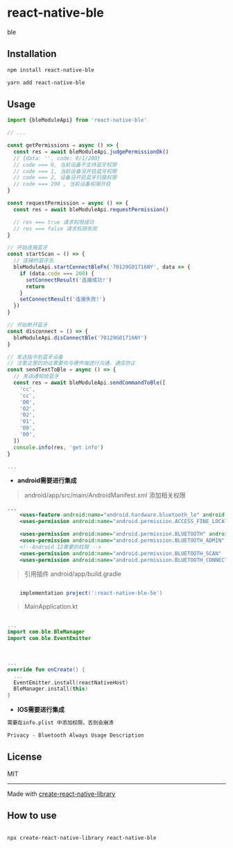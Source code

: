 # react-native-ble

ble

## Installation

```sh
npm install react-native-ble
```

```sh
yarn add react-native-ble
```

## Usage

```js
import {bleModuleApi} from 'react-native-ble'

// ...

const getPermissions = async () => {
  const res = await bleModuleApi.judgePermissionOk()
  // {data: '', code: 0/1/200}
  // code === 0, 当前设备不支持蓝牙权限
  // code === 1, 当前设备没开启蓝牙权限
  // code === 2, 设备没开启蓝牙扫描权限
  // code === 200 , 当前设备权限开启
}

const requestPermission = async () => {
  const res = await bleModuleApi.requestPermission()

  // res === true 请求权限成功
  // res === false 请求权限失败
}

// 开始连接蓝牙
const startScan = () => {
  // 连接的蓝牙名
  bleModuleApi.startConnectBleFn('70129G01716NY', data => {
    if (data.code === 200) {
      setConnectResult('连接成功!')
      return
    }
    setConnectResult('连接失败!')
  })
}

// 开始断开蓝牙
const disconnect = () => {
  bleModuleApi.disConnectBle('70129G01716NY')
}

// 发送指令到蓝牙设备
// 注意这里的协议需要你与硬件端进行沟通，通信协议
const sendTextToBle = async () => {
  // 发送通知给蓝牙
  const res = await bleModuleApi.sendCommandToBle([
    'cc',
    'cc',
    '00',
    '02',
    '02',
    '01',
    '00',
    '00',
  ])
  console.info(res, 'get info')
}

...

```

- **android需要进行集成**

> android/app/src/main/AndroidManifest.xml 添加相关权限

```AndroidManifest.xml
...
    <uses-feature android:name="android.hardware.bluetooth_le" android:required= "true" />
    <uses-permission android:name="android.permission.ACCESS_FINE_LOCATION" />

    <uses-permission android:name="android.permission.BLUETOOTH" android:maxSdkVersion="30" />
    <uses-permission android:name="android.permission.BLUETOOTH_ADMIN" android:maxSdkVersion="30" />
    <!--Android 12需要的权限 -->
    <uses-permission android:name="android.permission.BLUETOOTH_SCAN"  android:usesPermissionFlags="neverForLocation"/>
    <uses-permission android:name="android.permission.BLUETOOTH_CONNECT" />
```

> 引用插件 android/app/build.gradle

```build.gradle

    implementation project(':react-native-ble-5e')

```

> MainApplication.kt

```MainApplication.kt

...
import com.ble.BleManager
import com.ble.EventEmitter



...
override fun onCreate() {
  ...
  EventEmitter.install(reactNativeHost)
  BleManager.install(this)
}
```

- **IOS需要进行集成**

```md
需要在info.plist 中添加权限，否则会崩溃

Privacy - Bluetooth Always Usage Description
```

## License

MIT

---

Made with [create-react-native-library](https://github.com/callstack/react-native-builder-bob)

## How to use

```md

npx create-react-native-library react-native-ble
```
